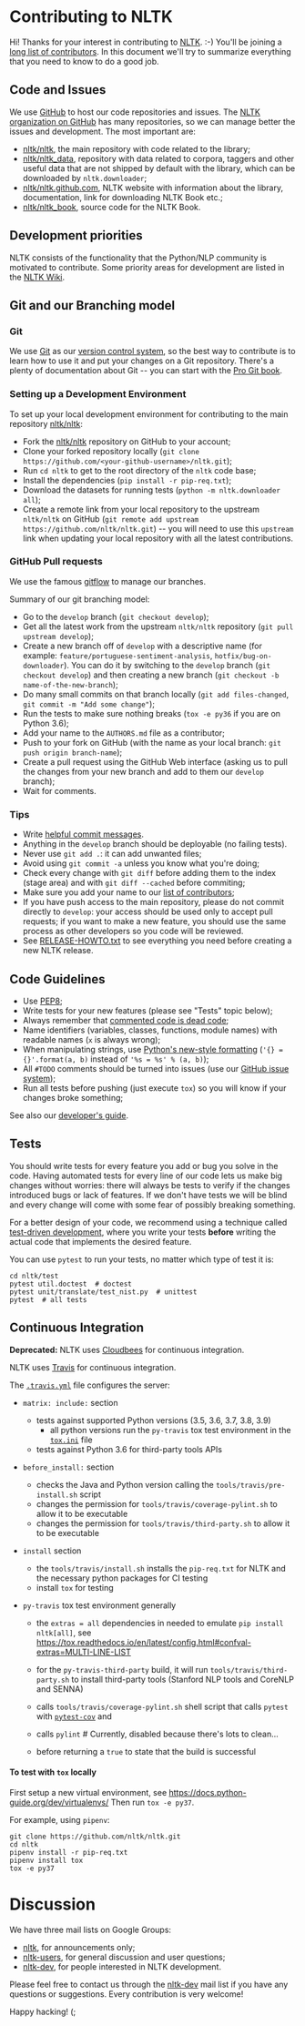 # Contributing to NLTK

Hi! Thanks for your interest in contributing to [NLTK](http://www.nltk.org/).
:-) You'll be joining a [long list of contributors](https://github.com/nltk/nltk/blob/develop/AUTHORS.md).
In this document we'll try to summarize everything that you need to know to
do a good job.


## Code and Issues

We use [GitHub](https://www.github.com/) to host our code repositories and
issues. The [NLTK organization on GitHub](https://github.com/nltk) has many
repositories, so we can manage better the issues and development. The most
important are:

- [nltk/nltk](https://github.com/nltk/nltk/), the main repository with code
  related to the library;
- [nltk/nltk_data](https://github.com/nltk/nltk_data), repository with data
  related to corpora, taggers and other useful data that are not shipped by
  default with the library, which can be downloaded by `nltk.downloader`;
- [nltk/nltk.github.com](https://github.com/nltk/nltk.github.com), NLTK website
  with information about the library, documentation, link for downloading NLTK
  Book etc.;
- [nltk/nltk_book](https://github.com/nltk/nltk_book), source code for the NLTK
  Book.

## Development priorities

NLTK consists of the functionality that the Python/NLP community is motivated to contribute.
Some priority areas for development are listed in the [NLTK Wiki](https://github.com/nltk/nltk/wiki#development).

## Git and our Branching model

### Git

We use [Git](http://git-scm.com/) as our [version control
system](http://en.wikipedia.org/wiki/Revision_control), so the best way to
contribute is to learn how to use it and put your changes on a Git repository.
There's a plenty of documentation about Git -- you can start with the [Pro Git
book](http://git-scm.com/book/).


### Setting up a Development Environment

To set up your local development environment for contributing to the main
repository [nltk/nltk](https://github.com/nltk/nltk/):

- Fork the [nltk/nltk](https://github.com/nltk/nltk/) repository on GitHub
  to your account;
- Clone your forked repository locally
  (`git clone https://github.com/<your-github-username>/nltk.git`);
- Run `cd nltk` to get to the root directory of the `nltk` code base;
- Install the dependencies (`pip install -r pip-req.txt`);
- Download the datasets for running tests
  (`python -m nltk.downloader all`);
- Create a remote link from your local repository to the
  upstream `nltk/nltk` on GitHub
  (`git remote add upstream https://github.com/nltk/nltk.git`) --
  you will need to use this `upstream` link when updating your local repository
  with all the latest contributions.

### GitHub Pull requests

We use the famous
[gitflow](http://nvie.com/posts/a-successful-git-branching-model/) to manage our
branches.

Summary of our git branching model:
- Go to the `develop` branch (`git checkout develop`);
- Get all the latest work from the upstream `nltk/nltk` repository
  (`git pull upstream develop`);
- Create a new branch off of `develop` with a descriptive name (for example:
  `feature/portuguese-sentiment-analysis`, `hotfix/bug-on-downloader`). You can
  do it by switching to the `develop` branch (`git checkout develop`) and then
  creating a new branch (`git checkout -b name-of-the-new-branch`);
- Do many small commits on that branch locally (`git add files-changed`,
  `git commit -m "Add some change"`);
- Run the tests to make sure nothing breaks
  (`tox -e py36` if you are on Python 3.6);
- Add your name to the `AUTHORS.md` file as a contributor;
- Push to your fork on GitHub (with the name as your local branch:
  `git push origin branch-name`);
- Create a pull request using the GitHub Web interface (asking us to pull the
  changes from your new branch and add to them our `develop` branch);
- Wait for comments.


### Tips

- Write [helpful commit
  messages](http://robots.thoughtbot.com/5-useful-tips-for-a-better-commit-message).
- Anything in the `develop` branch should be deployable (no failing tests).
- Never use `git add .`: it can add unwanted files;
- Avoid using `git commit -a` unless you know what you're doing;
- Check every change with `git diff` before adding them to the index (stage
  area) and with `git diff --cached` before commiting;
- Make sure you add your name to our [list of contributors](https://github.com/nltk/nltk/blob/develop/AUTHORS.md);
- If you have push access to the main repository, please do not commit directly
  to `develop`: your access should be used only to accept pull requests; if you
  want to make a new feature, you should use the same process as other
  developers so you code will be reviewed.
- See [RELEASE-HOWTO.txt](RELEASE-HOWTO.txt) to see everything you
  need before creating a new NLTK release.


## Code Guidelines

- Use [PEP8](http://www.python.org/dev/peps/pep-0008/);
- Write tests for your new features (please see "Tests" topic below);
- Always remember that [commented code is dead
  code](http://www.codinghorror.com/blog/2008/07/coding-without-comments.html);
- Name identifiers (variables, classes, functions, module names) with readable
  names (`x` is always wrong);
- When manipulating strings, use [Python's new-style
  formatting](http://docs.python.org/library/string.html#format-string-syntax)
  (`'{} = {}'.format(a, b)` instead of `'%s = %s' % (a, b)`);
- All `#TODO` comments should be turned into issues (use our
  [GitHub issue system](https://github.com/nltk/nltk/issues));
- Run all tests before pushing (just execute `tox`) so you will know if your
  changes broke something;

See also our [developer's
guide](https://github.com/nltk/nltk/wiki/Developers-Guide).


## Tests

You should write tests for every feature you add or bug you solve in the code.
Having automated tests for every line of our code lets us make big changes
without worries: there will always be tests to verify if the changes introduced
bugs or lack of features. If we don't have tests we will be blind and every
change will come with some fear of possibly breaking something.

For a better design of your code, we recommend using a technique called
[test-driven development](https://en.wikipedia.org/wiki/Test-driven_development),
where you write your tests **before** writing the actual code that implements
the desired feature.

You can use `pytest` to run your tests, no matter which type of test it is:

```
cd nltk/test
pytest util.doctest  # doctest
pytest unit/translate/test_nist.py  # unittest
pytest  # all tests
```


## Continuous Integration

**Deprecated:** NLTK uses [Cloudbees](https://nltk.ci.cloudbees.com/) for continuous integration.

NLTK uses [Travis](https://travis-ci.org/nltk/nltk/) for continuous integration. 

The [`.travis.yml`](https://github.com/nltk/nltk/blob/travis/.travis.yml) file configures the server:

 - `matrix: include:` section 
   - tests against supported Python versions (3.5, 3.6, 3.7, 3.8, 3.9)
     - all python versions run the `py-travis` tox test environment in the [`tox.ini`](https://github.com/nltk/nltk/blob/travis/tox.ini#L105) file
   - tests against Python 3.6 for third-party tools APIs

 - `before_install:` section 
   - checks the Java and Python version calling the `tools/travis/pre-install.sh` script
   - changes the permission for `tools/travis/coverage-pylint.sh` to allow it to be executable
   - changes the permission for `tools/travis/third-party.sh` to allow it to be executable
   
 - `install` section
   - the `tools/travis/install.sh` installs the `pip-req.txt` for NLTK and the necessary python packages for CI testing
   - install `tox` for testing
    
 - `py-travis` tox test environment generally 
   - the `extras = all` dependencies in needed to emulate `pip install nltk[all]`, see https://tox.readthedocs.io/en/latest/config.html#confval-extras=MULTI-LINE-LIST
   - for the `py-travis-third-party` build, it will run `tools/travis/third-party.sh` to install third-party tools (Stanford NLP tools and CoreNLP and SENNA)
   - calls `tools/travis/coverage-pylint.sh` shell script that calls `pytest` with [`pytest-cov`](https://pytest-cov.readthedocs.io/) and
   - calls `pylint` # Currently, disabled because there's lots to clean...

   - before returning a `true` to state that the build is successful
    
    
#### To test with `tox` locally

First setup a new virtual environment, see https://docs.python-guide.org/dev/virtualenvs/
Then run `tox -e py37`.

For example, using `pipenv`:

```
git clone https://github.com/nltk/nltk.git
cd nltk
pipenv install -r pip-req.txt
pipenv install tox
tox -e py37
```
 

# Discussion

We have three mail lists on Google Groups:

- [nltk][nltk-announce], for announcements only;
- [nltk-users][nltk-users], for general discussion and user questions;
- [nltk-dev][nltk-dev], for people interested in NLTK development.

Please feel free to contact us through the [nltk-dev][nltk-dev] mail list if
you have any questions or suggestions. Every contribution is very welcome!

Happy hacking! (;

[nltk-announce]: https://groups.google.com/forum/#!forum/nltk
[nltk-dev]: https://groups.google.com/forum/#!forum/nltk-dev
[nltk-users]: https://groups.google.com/forum/#!forum/nltk-users
